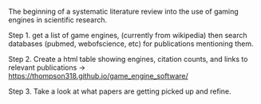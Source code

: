 The beginning of a systematic literature review into the use of gaming engines in scientific research. 

Step 1. get a list of game engines, (currently from wikipedia) then search databases (pubmed, webofscience, etc) for publications mentioning them.  

Step 2. Create a html table showing engines, citation counts, and links to relevant publications -> https://thompson318.github.io/game_engine_software/

Step 3. Take a look at what papers are getting picked up and refine.


